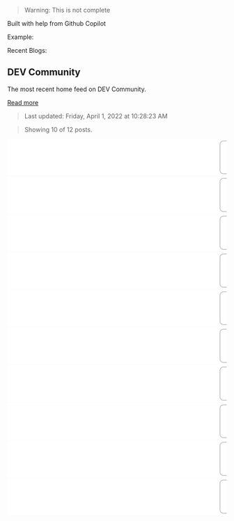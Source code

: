 > Warning: This is not complete

Built with help from Github Copilot

Example:

Recent Blogs:

<!-- blog-post-list:start -->
## DEV Community

The most recent home feed on DEV Community.

[Read more](https://dev.to)
> Last updated: Friday, April 1, 2022 at 10:28:23 AM

> Showing 10 of 12 posts.

[![WHY IS PYTHON CONSIDERED A DREAM TICKET FOR HIGH-PAYING JOBS?](https://raw.githubusercontent.com/ErrorGamer2000/github-readme-blog-post-action/main/blog-post-list-output/DEV_Community/WHY_IS_PYTHON_CONSIDERED_A_DREAM_TICKET_FOR_HIGH-PAYING_JOBS_.svg)](https://dev.to/sandeepk27/why-is-python-considered-a-dream-ticket-for-high-paying-jobs-4hfc)
[![Day 13: 100 Days of SwiftUI](https://raw.githubusercontent.com/ErrorGamer2000/github-readme-blog-post-action/main/blog-post-list-output/DEV_Community/Day_13__100_Days_of_SwiftUI.svg)](https://dev.to/johnkevinlosito/day-13-100-days-of-swiftui-4994)
[![My first release on GitHub..](https://raw.githubusercontent.com/ErrorGamer2000/github-readme-blog-post-action/main/blog-post-list-output/DEV_Community/My_first_release_on_GitHub...svg)](https://dev.to/carleii/my-first-release-on-github-cb7)
[![How to find GCD of two or more numbers?](https://raw.githubusercontent.com/ErrorGamer2000/github-readme-blog-post-action/main/blog-post-list-output/DEV_Community/How_to_find_GCD_of_two_or_more_numbers_.svg)](https://dev.to/dchhitarka/how-to-find-gcd-of-two-or-more-numbers-ibi)
[![Difference Between Web vs Hybrid vs Native Apps](https://raw.githubusercontent.com/ErrorGamer2000/github-readme-blog-post-action/main/blog-post-list-output/DEV_Community/Difference_Between_Web_vs_Hybrid_vs_Native_Apps.svg)](https://dev.to/lambdatest/difference-between-web-vs-hybrid-vs-native-apps-4oce)
[![Steak Whizard](https://raw.githubusercontent.com/ErrorGamer2000/github-readme-blog-post-action/main/blog-post-list-output/DEV_Community/Steak_Whizard.svg)](https://dev.to/michaellobman/steak-whizard-2ikb)
[![Linux Desktop: rolling releases and immutability](https://raw.githubusercontent.com/ErrorGamer2000/github-readme-blog-post-action/main/blog-post-list-output/DEV_Community/Linux_Desktop__rolling_releases_and_immutability.svg)](https://dev.to/franute/linux-desktop-rolling-releases-and-immutability-35b7)
[![JavaScript Array Methods - Filtering](https://raw.githubusercontent.com/ErrorGamer2000/github-readme-blog-post-action/main/blog-post-list-output/DEV_Community/JavaScript_Array_Methods_-_Filtering.svg)](https://dev.to/justtanwa/javascript-array-methods-filtering-1k3p)
[![Build containers without using Docker](https://raw.githubusercontent.com/ErrorGamer2000/github-readme-blog-post-action/main/blog-post-list-output/DEV_Community/Build_containers_without_using_Docker.svg)](https://dev.to/gbostoen/build-containers-without-using-docker-bk)
[![HIVE installation on WSL](https://raw.githubusercontent.com/ErrorGamer2000/github-readme-blog-post-action/main/blog-post-list-output/DEV_Community/HIVE_installation_on_WSL.svg)](https://dev.to/anujvaghani0/hive-installation-on-wls-mic)


<!-- blog-post-list:end -->

